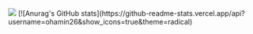 <img src="https://capsule-render.vercel.app/api?type=wave&color=gradient&height=300&section=header&text=ohamin26&fontSize=60" />
[![Anurag's GitHub stats](https://github-readme-stats.vercel.app/api?username=ohamin26&show_icons=true&theme=radical)
